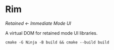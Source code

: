 # Rim
*Retained <- Immediate Mode UI*

A virtual DOM for retained mode UI libraries.

```
cmake -G Ninja -B build && cmake --build build
```
